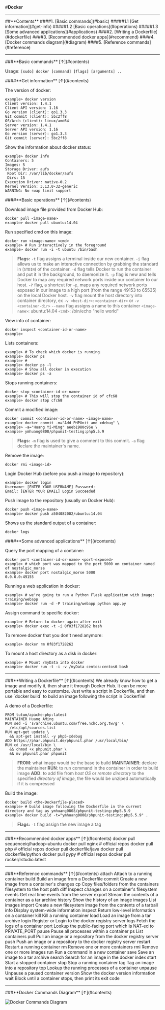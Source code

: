 #**Docker**

---

<div id="contents"></div>
##**Contents**
####1. [Basic commands](#basic)
#####1.1 [Get information](#get-info)
#####1.2 [Basic operations](#operations)
#####1.3 [Some advanced applications](#applications)
####2. [Writing a Dockerfile](#dockerfile)
####3. [Recommended docker apps](#recommend)
####4. [Docker commands diagram](#diagram)
####5. [Reference commands](#reference)

---

<div id="basic"></div>
###**Basic commands** <span>[↑](#contents)</span>

Usage:  `[sudo] docker [command] [flags] [arguments] ..`

<div id="get-info"></div>
####**Get information** <span>[↑](#contents)</span>

The version of docker:

	example> docker version
	Client version: 1.4.1
	Client API version: 1.16
	Go version (client): go1.3.3
	Git commit (client): 5bc2ff8
	OS/Arch (client): linux/amd64
	Server version: 1.4.1
	Server API version: 1.16
	Go version (server): go1.3.3
	Git commit (server): 5bc2ff8

Show the information about docker status:

	example> docker info
	Containers: 5
	Images: 5
	Storage Driver: aufs
	 Root Dir: /var/lib/docker/aufs
	 Dirs: 15
	Execution Driver: native-0.2
	Kernel Version: 3.13.0-32-generic
	WARNING: No swap limit support

<div id="operations"></div>
####**Basic operations** <span>[↑](#contents)</span>

Download image file provided from Docker Hub:

    docker pull <image-name>
	example> docker pull ubuntu:14.04

Run specified cmd on this image:

	docker run <image-name> <cmd>
	example> # Run interactively in the foreground
	example> docker run -i -t ubuntu /bin/bash

>**Flags:**
> `-t` flag assigns a terminal inside our new container.
> `-i` flag allows us to make an interactive connection by grabbing the standard in (`STDIN`) of the container.
> `-d` flag tells Docker to run the container and put it in the background, to daemonize it.
> `-p` flag is new and tells Docker to map any required network ports inside our container to our host.
> `-P` flag, a shortcut for `-p`,  maps any required network ports exposed in our image to a high port (from the range 49153 to 65535) on the local Docker host.
> `-v` flag mount the host directory into container directory, ex `-v <host-dir>:<container-dir>` or `-v <container-dir>`
> `--name` flag assigns a name to this container
> `<image-name>`: ubuntu:14.04
> `<cmd>`: /bin/echo "hello world"

View info of container:

	docker inspect <container-id-or-name>
	example> 

Lists containers:

	example> # To check which docker is running
	example> docker ps
	example> # 
	example> docker ps -l
	example> # Show all docker in execution
	example> docker ps -a

Stops running containers:

	docker stop <container-id-or-name>
	example> # This will stop the container id of cfc68
	example> docker stop cfc68

Commit a modified image:

	docker commit <container-id-or-name> <image-name>
	example> docker commit -m="Add PHPUnit and xdebug" \
	example> -a="Huang Yi-Ming" aeeb1980c96e \
	example> ymhuang0808/phpunit-testing:php5.5.9

>**Flags:**
>`-m` flag is used to give a comment to this commit.
>`-a` flag declare the maintainer's name.

Remove the image:

	docker rmi <image-id>

Login Docker Hub (before you push a image to repository):

	example> docker login
	Username: [ENTER YOUR USERNAME] Password:
	Email: [ENTER YOUR EMAIL] Login Succeeded

Push image to the repository (usually on Docker Hub):

	docker push <image-name>
	example> docker push a504082002/ubuntu:14.04

Shows us the standard output of a container:

	docker logs

<div id="applications"></div>
####**Some advanced applications** <span>[↑](#contents)</span>

Query the port mapping of a container:

	docker port <container-id-or-name> <port-exposed>
	example> # which port was mapped to the port 5000 on container named of nostalgic_morse
	example> docker port nostalgic_morse 5000
	0.0.0.0:49155

Running a web application in docker:

	example> # we're going to run a Python Flask application with image: training/webapp
	example> docker run -d -P training/webapp python app.py

Assign command to specific docker:

	example> # Return to docker again after exit
	example> docker exec -t -i 0f83f1728262 bash

To remove docker that you don't need anymore:

	example> docker rm 0f83f1728262

To mount a host directory as a disk in docker:

	example> # Mount /myData into docker
	example> docker run -t -i -v /myData centos:centos6 bash

---

<div id="dockerfile"></div>
###**Writing a Dockerfile** <span>[↑](#contents)</span>
We already know how to get a image and modify it, then share it through Docker Hub. It can be more portable and easy to customize. Just write a script in Dockerfile, and then use `docker build` to build an image following the script in Dockerfile!

A demo of a Dockerfile:

	FROM tutum/apache-php:latest
	MAINTAINER Huang AMing 
	RUN sed -i 's/archive.ubuntu.com/free.nchc.org.tw/g' \
	  /etc/apt/sources.list
	RUN apt-get update \
	  && apt-get install -y php5-xdebug
	ADD https://phar.phpunit.de/phpunit.phar /usr/local/bin/
	RUN cd /usr/local/bin \ 
	  && chmod +x phpunit.phar \ 
	  && mv phpunit.phar phpunit

> **FROM**: what image would be the base to build
> **MAINTAINER**: declare the maintainer
> **RUN**: to run command in the container in order to build image
> **ADD**: to add file from *host OS* or *remote directory* to the specified *directory of  image*, the file would be unziped automatically if it is compressed

Build the image:

	docker build <the-Dockerfile-placed>
	example> # build image following the Dockerfile in the current directory and tag as ymhuang0808/phpunit-testing:php5.5.9
	example> docker build -t="ymhuang0808/phpunit-testing:php5.5.9" .

> **Flags:**
> `-t` flag assign the new image a tag

---

<div id="recommend"></div>
###**Recommended docker apps** <span>[↑](#contents)</span>
	docker pull sequenceiq/hadoop-ubuntu
	docker pull nginx  # official repos
	docker pull php  # official repos
	docker pull dockerfile/java
	docker pull dockerfile/python
	docker pull pypy  # official repos
	docker pull rocker/rstudio:latest

---

<div id="reference"></div>
###**Reference commands** <span>[↑](#contents)</span>
    attach    Attach to a running container
    build     Build an image from a Dockerfile
    commit    Create a new image from a container's changes
    cp        Copy files/folders from the containers filesystem to the host path
    diff      Inspect changes on a container's filesystem
    events    Get real time events from the server
    export    Stream the contents of a container as a tar archive
    history   Show the history of an image
    images    List images
    import    Create a new filesystem image from the contents of a tarball
    info      Display system-wide information
    inspect   Return low-level information on a container
    kill      Kill a running container
    load      Load an image from a tar archive
    login     Register or Login to the docker registry server
    logs      Fetch the logs of a container
    port      Lookup the public-facing port which is NAT-ed to PRIVATE_PORT
    pause     Pause all processes within a container
    ps        List containers
    pull      Pull an image or a repository from the docker registry server
    push      Push an image or a repository to the docker registry server
    restart   Restart a running container
    rm        Remove one or more containers
    rmi       Remove one or more images
    run       Run a command in a new container
    save      Save an image to a tar archive
    search    Search for an image in the docker index
    start     Start a stopped container
    stop      Stop a running container
    tag       Tag an image into a repository
    top       Lookup the running processes of a container
    unpause   Unpause a paused container
    version   Show the docker version information
    wait      Block until a container stops, then print its exit code

---

<div id="diagram"></div>
###**Docker Commands Diagram** <span>[↑](#contents)</span>

![Docker Commands Diagram](https://github.com/philipz/docker_practice/raw/master/_images/cmd_logic.png)